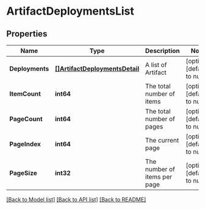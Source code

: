 # ArtifactDeploymentsList

## Properties
Name | Type | Description | Notes
------------ | ------------- | ------------- | -------------
**Deployments** | [**[]ArtifactDeploymentsDetail**](ArtifactDeploymentsDetail.md) | A list of Artifact | [optional] [default to null]
**ItemCount** | **int64** | The total number of items | [optional] [default to null]
**PageCount** | **int64** | The total number of pages | [optional] [default to null]
**PageIndex** | **int64** | The current page | [optional] [default to null]
**PageSize** | **int32** | The number of items per page | [optional] [default to null]

[[Back to Model list]](../README.md#documentation-for-models) [[Back to API list]](../README.md#documentation-for-api-endpoints) [[Back to README]](../README.md)

